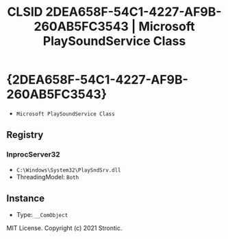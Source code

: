 ﻿---
title: "CLSID 2DEA658F-54C1-4227-AF9B-260AB5FC3543 | Microsoft PlaySoundService Class"
excerpt: What is COM-Object CLSID 2DEA658F-54C1-4227-AF9B-260AB5FC3543?
---

# {2DEA658F-54C1-4227-AF9B-260AB5FC3543}

* `Microsoft PlaySoundService Class`

## Registry


### InprocServer32

* `C:\Windows\System32\PlaySndSrv.dll`
* ThreadingModel: `Both`

## Instance

* Type: `__ComObject`

MIT License. Copyright (c) 2021 Strontic.


